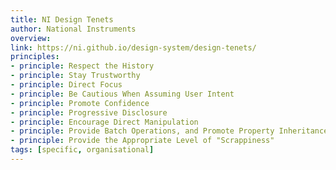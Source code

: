 ```yaml
---
title: NI Design Tenets
author: National Instruments
overview:
link: https://ni.github.io/design-system/design-tenets/
principles:
- principle: Respect the History
- principle: Stay Trustworthy
- principle: Direct Focus
- principle: Be Cautious When Assuming User Intent
- principle: Promote Confidence
- principle: Progressive Disclosure
- principle: Encourage Direct Manipulation
- principle: Provide Batch Operations, and Promote Property Inheritance
- principle: Provide the Appropriate Level of "Scrappiness"
tags: [specific, organisational]
---
```

